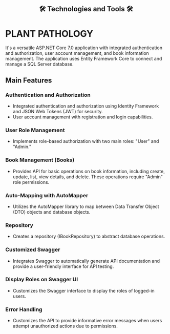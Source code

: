<!DOCTYPE html>
<html>
<body>
<h2 align="center">🛠 Technologies and Tools 🛠</h2>
  
<h1>PLANT PATHOLOGY</h1>

<p>It's a versatile ASP.NET Core 7.0 application with integrated authentication and authorization, user account management, and book information management. The application uses Entity Framework Core to connect and manage a SQL Server database.</p>

<h2>Main Features</h2>

<h3>Authentication and Authorization</h3>

<ul>
    <li>Integrated authentication and authorization using Identity Framework and JSON Web Tokens (JWT) for security.</li>
    <li>User account management with registration and login capabilities.</li>
</ul>

<h3>User Role Management</h3>

<ul>
    <li>Implements role-based authorization with two main roles: "User" and "Admin."</li>
</ul>

<h3>Book Management (Books)</h3>

<ul>
    <li>Provides API for basic operations on book information, including create, update, list, view details, and delete. These operations require "Admin" role permissions.</li>
</ul>

<h3>Auto-Mapping with AutoMapper</h3>

<ul>
    <li>Utilizes the AutoMapper library to map between Data Transfer Object (DTO) objects and database objects.</li>
</ul>

<h3>Repository</h3>

<ul>
    <li>Creates a repository (IBookRepository) to abstract database operations.</li>
</ul>

<h3>Customized Swagger</h3>

<ul>
    <li>Integrates Swagger to automatically generate API documentation and provide a user-friendly interface for API testing.</li>
</ul>

<h3>Display Roles on Swagger UI</h3>

<ul>
    <li>Customizes the Swagger interface to display the roles of logged-in users.</li>
</ul>

<h3>Error Handling</h3>

<ul>
    <li>Customizes the API to provide informative error messages when users attempt unauthorized actions due to permissions.</li>
</ul>
    
</body>
</html>
